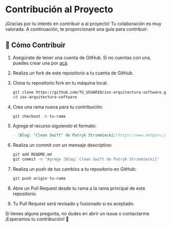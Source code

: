 # Contribución al Proyecto

¡Gracias por tu interés en contribuir a al proyecto! Tu colaboración es muy valorada. A continuación, te proporcionaré una guía para contribuir:

## 🤔 Cómo Contribuir

1. Asegúrate de tener una cuenta de GitHub. Si no cuentas con una, puedes crear una por [acá](https://github.com/).
2. Realiza un fork de este repositorio a tu cuenta de GitHub.
3. Clona tu repositorio fork en tu máquina local:
    
    ```bash
    git clone https://github.com/TU_USUARIO/ios-arquitectura-software.git
    cd ios-arquitectura-software
    ```

4. Crea una rama nueva para tu contribución:
    
    ```bash
    git checkout -b tu-rama
    ```
    
5. Agrega el recurso siguiendo el formato:
    
    ```markdown
    - [Blog: "Clean Swift" de Patryk Strzemiecki](https://www.netguru.com/blog/clean-swift-ios-architecture-pattern)
    ```
    
6. Realiza un commit con un mensaje descriptivo:
    
    ```bash
    git add README.md
    git commit -m "Agrega [Blog: Clean Swift de Patryk Strzemiecki]"
    ```
    
7. Realiza un push de tus cambios a tu repositorio en GitHub:
    
    ```bash
    git push origin tu-rama
    ```
    
8. Abre un Pull Request desde tu rama a la rama principal de este repositorio.

9. Tu Pull Request será revisado y fusionado si es aceptado.

Si tienes alguna pregunta, no dudes en abrir un issue o contactarme ¡Esperamos tu contribución! 👏
